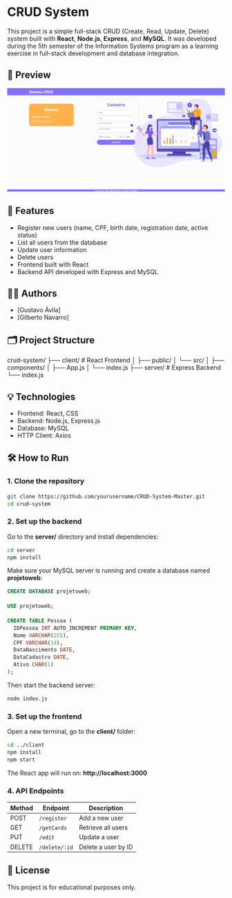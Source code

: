 # CRUD System

This project is a simple full-stack CRUD (Create, Read, Update, Delete) system built with **React**, **Node.js**, **Express**, and **MySQL**. It was developed during the 5th semester of the Information Systems program as a learning exercise in full-stack development and database integration.

## 📸 Preview

![Crud System preview](client/public/images/preview.png)

## 📌 Features

- Register new users (name, CPF, birth date, registration date, active status)
- List all users from the database
- Update user information
- Delete users
- Frontend built with React
- Backend API developed with Express and MySQL

## 🧑‍💻 Authors

- [Gustavo Ávila]
- [Gilberto Navarro]

## 🗂️ Project Structure

crud-system/
├── client/ # React Frontend
│ ├── public/
│ └── src/
│   ├── components/
│   ├── App.js
│   └── index.js
├── server/ # Express Backend
  └── index.js

## 💡 Technologies

- Frontend: React, CSS
- Backend: Node.js, Express.js
- Database: MySQL
- HTTP Client: Axios

## 🛠️ How to Run

### 1. Clone the repository

```bash
git clone https://github.com/yourusername/CRUD-System-Master.git
cd crud-system
```

### 2. Set up the backend

Go to the **server/** directory and install dependencies:

```bash
cd server
npm install
```

Make sure your MySQL server is running and create a database named **projetoweb**:

```sql
CREATE DATABASE projetoweb;

USE projetoweb;

CREATE TABLE Pessoa (
  IDPessoa INT AUTO_INCREMENT PRIMARY KEY,
  Nome VARCHAR(255),
  CPF VARCHAR(14),
  DataNascimento DATE,
  DataCadastro DATE,
  Ativo CHAR(1)
);
```

Then start the backend server:

```bash
node index.js
```

### 3. Set up the frontend

Open a new terminal, go to the **client/** folder:

```bash
cd ../client
npm install
npm start
```

The React app will run on: **http://localhost:3000**

### 4. API Endpoints

| Method | Endpoint      | Description         |
| ------ | ------------- | ------------------- |
| POST   | `/register`   | Add a new user      |
| GET    | `/getCards`   | Retrieve all users  |
| PUT    | `/edit`       | Update a user       |
| DELETE | `/delete/:id` | Delete a user by ID |

## 📌 License

This project is for educational purposes only.
